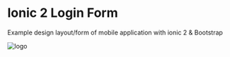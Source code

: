 # Ionic 2 Login Form

Example design layout/form of mobile application with ionic 2 & Bootstrap

![logo](https://cloud.githubusercontent.com/assets/8478963/25186168/b087ea0a-251f-11e7-9fcd-ac64da9b34ea.jpg)
